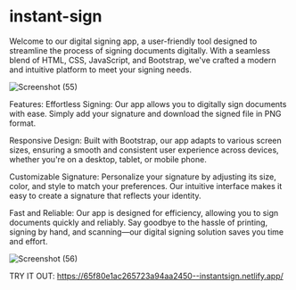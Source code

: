 # instant-sign
Welcome to our digital signing app, a user-friendly tool designed to streamline the process of signing documents digitally. With a seamless blend of HTML, CSS, JavaScript, and Bootstrap, we've crafted a modern and intuitive platform to meet your signing needs.

![Screenshot (55)](https://github.com/prashant166/instant-sign/assets/94380684/24694e1a-1fb4-4d2a-a08e-903091b06836)

Features:
Effortless Signing: Our app allows you to digitally sign documents with ease. Simply add your signature and download the signed file in PNG format.

Responsive Design: Built with Bootstrap, our app adapts to various screen sizes, ensuring a smooth and consistent user experience across devices, whether you're on a desktop, tablet, or mobile phone.

Customizable Signature: Personalize your signature by adjusting its size, color, and style to match your preferences. Our intuitive interface makes it easy to create a signature that reflects your identity.

Fast and Reliable: Our app is designed for efficiency, allowing you to sign documents quickly and reliably. Say goodbye to the hassle of printing, signing by hand, and scanning—our digital signing solution saves you time and effort.

![Screenshot (56)](https://github.com/prashant166/instant-sign/assets/94380684/014157b4-9078-4030-abbf-4ecda358c129)

TRY IT OUT: https://65f80e1ac265723a94aa2450--instantsign.netlify.app/
